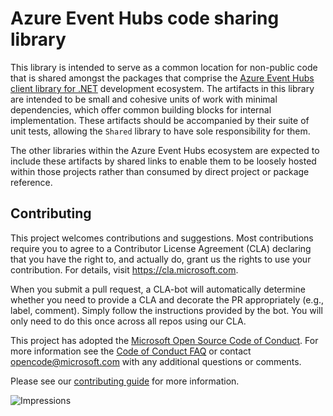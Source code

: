 ﻿# Azure Event Hubs code sharing library

This library is intended to serve as a common location for non-public code that is shared amongst the packages that comprise the [Azure Event Hubs client library for .NET](./../Azure.Messaging.EventHubs) development ecosystem.  The artifacts in this library are intended to be small and cohesive units of work with minimal dependencies, which offer common building blocks for internal implementation.  These artifacts should be accompanied by their suite of unit tests, allowing the `Shared` library to have sole responsibility for them.

The other libraries within the Azure Event Hubs ecosystem are expected to include these artifacts by shared links to enable them to be loosely hosted within those projects rather than consumed by direct project or package reference.
  
## Contributing  

This project welcomes contributions and suggestions.  Most contributions require you to agree to a Contributor License Agreement (CLA) declaring that you have the right to, and actually do, grant us the rights to use your contribution. For details, visit https://cla.microsoft.com.

When you submit a pull request, a CLA-bot will automatically determine whether you need to provide a CLA and decorate the PR appropriately (e.g., label, comment). Simply follow the instructions provided by the bot. You will only need to do this once across all repos using our CLA.

This project has adopted the [Microsoft Open Source Code of Conduct](https://opensource.microsoft.com/codeofconduct/). For more information see the [Code of Conduct FAQ](https://opensource.microsoft.com/codeofconduct/faq/) or contact [opencode@microsoft.com](mailto:opencode@microsoft.com) with any additional questions or comments.

Please see our [contributing guide](./../Azure.Messaging.EventHubs/CONTRIBUTING.md) for more information.
  
![Impressions](https://azure-sdk-impressions.azurewebsites.net/api/impressions/azure-sdk-for-net%2Fsdk%2Feventhub%2FAzure.Messaging.EventHubs.Shared%2FREADME.png)